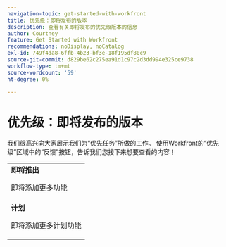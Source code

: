 ```yaml
---
navigation-topic: get-started-with-workfront
title: 优先级：即将发布的版本
description: 查看有关即将发布的优先级版本的信息
author: Courtney
feature: Get Started with Workfront
recommendations: noDisplay, noCatalog
exl-id: 749f4da8-6ffb-4b23-bf3e-18f195df80c9
source-git-commit: d829be62c275ea91d1c97c2d3dd994e325ce9738
workflow-type: tm+mt
source-wordcount: '59'
ht-degree: 0%

---
```


# 优先级：即将发布的版本

我们很高兴向大家展示我们为“优先任务”所做的工作。 使用Workfront的“优先级”区域中的“反馈”按钮，告诉我们您接下来想要查看的内容！

<table>
  <tr>
    <td><strong>即将推出</strong>
   <p>即将添加更多功能</p>
    </td>
  </tr>
  <tr>
    <td><strong>计划</strong>
<p>即将添加更多计划功能</p>
    </td>
  </tr>
</table>